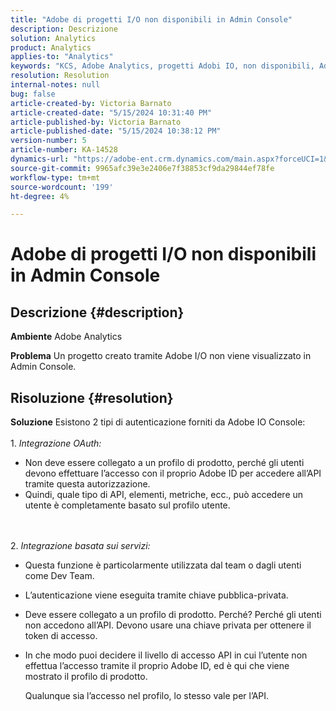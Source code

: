 ```yaml
---
title: "Adobe di progetti I/O non disponibili in Admin Console"
description: Descrizione
solution: Analytics
product: Analytics
applies-to: "Analytics"
keywords: "KCS, Adobe Analytics, progetti Adobi IO, non disponibili, Admin Console, integrazione OAuth, integrazione basata sui servizi"
resolution: Resolution
internal-notes: null
bug: false
article-created-by: Victoria Barnato
article-created-date: "5/15/2024 10:31:40 PM"
article-published-by: Victoria Barnato
article-published-date: "5/15/2024 10:38:12 PM"
version-number: 5
article-number: KA-14528
dynamics-url: "https://adobe-ent.crm.dynamics.com/main.aspx?forceUCI=1&pagetype=entityrecord&etn=knowledgearticle&id=676be7df-0a13-ef11-9f8a-6045bd006c82"
source-git-commit: 9965afc39e3e2406e7f38853cf9da29844ef78fe
workflow-type: tm+mt
source-wordcount: '199'
ht-degree: 4%

---
```


# Adobe di progetti I/O non disponibili in Admin Console

## Descrizione {#description}


<b>Ambiente</b>
Adobe Analytics

<b>Problema</b>
Un progetto creato tramite Adobe I/O non viene visualizzato in Admin Console.


## Risoluzione {#resolution}


<b>Soluzione</b>
Esistono 2 tipi di autenticazione forniti da Adobe IO Console:
<br><br>1. *Integrazione OAuth:*
- Non deve essere collegato a un profilo di prodotto, perché gli utenti devono effettuare l’accesso con il proprio Adobe ID per accedere all’API tramite questa autorizzazione.
- Quindi, quale tipo di API, elementi, metriche, ecc., può accedere un utente è completamente basato sul profilo utente.

<br><br>2. *Integrazione basata sui servizi:*
- Questa funzione è particolarmente utilizzata dal team o dagli utenti come Dev Team.


- L’autenticazione viene eseguita tramite chiave pubblica-privata.


- Deve essere collegato a un profilo di prodotto. Perché? Perché gli utenti non accedono all’API. Devono usare una chiave privata per ottenere il token di accesso.
- In che modo puoi decidere il livello di accesso API in cui l’utente non effettua l’accesso tramite il proprio Adobe ID, ed è qui che viene mostrato il profilo di prodotto.

  Qualunque sia l’accesso nel profilo, lo stesso vale per l’API.



